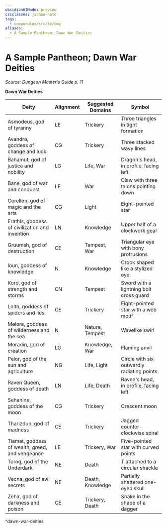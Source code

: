 ```yaml
---
obsidianUIMode: preview
cssclasses: json5e-note
tags:
  - compendium/src/5e/dmg
aliases:
  - A Sample Pantheon; Dawn War Deities
---
```

# A Sample Pantheon; Dawn War Deities
*Source: Dungeon Master's Guide p. 11* 

**Dawn War Deities**

| Deity | Alignment | Suggested Domains | Symbol |
|-------|-----------|-------------------|--------|
| Asmodeus, god of tyranny | LE | Trickery | Three triangles in tight formation |
| Avandra, goddess of change and luck | CG | Trickery | Three stacked wavy lines |
| Bahamut, god of justice and nobility | LG | Life, War | Dragon's head, in profile, facing left |
| Bane, god of war and conquest | LE | War | Claw with three talons pointing down |
| Corellon, god of magic and the arts | CG | Light | Eight-pointed star |
| Erathis, goddess of civilization and invention | LN | Knowledge | Upper half of a clockwork gear |
| Gruumsh, god of destruction | CE | Tempest, War | Triangular eye with bony protrusions |
| Ioun, goddess of knowledge | N | Knowledge | Crook shaped like a stylized eye |
| Kord, god of strength and storms | CN | Tempest | Sword with a lightning bolt cross guard |
| Lolth, goddess of spiders and lies | CE | Trickery | Eight-pointed star with a web motif |
| Melora, goddess of wilderness and the sea | N | Nature, Tempest | Wavelike swirl |
| Moradin, god of creation | LG | Knowledge, War | Flaming anvil |
| Pelor, god of the sun and agriculture | NG | Life, Light | Circle with six outwardly radiating points |
| Raven Queen, goddess of death | LN | Life, Death | Raven's head, in profile, facing left |
| Sehanine, goddess of the moon | CG | Trickery | Crescent moon |
| Tharizdun, god of madness | CE | Trickery | Jagged counter-clockwise spiral |
| Tiamat, goddess of wealth, greed, and vengeance | LE | Trickery, War | Five-pointed star with curved points |
| Torog, god of the Underdark | NE | Death | T attached to a circular shackle |
| Vecna, god of evil secrets | NE | Death, Knowledge | Partially shattered one-eyed skull |
| Zehir, god of darkness and poison | CE | Trickery, Death | Snake in the shape of a dagger |
^dawn-war-deities
